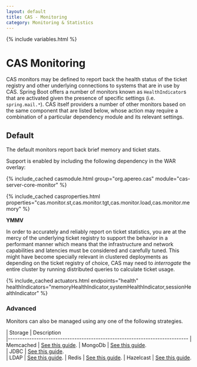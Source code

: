 ```yaml
---
layout: default
title: CAS - Monitoring
category: Monitoring & Statistics
---
```


{% include variables.html %}

# CAS Monitoring

CAS monitors may be defined to report back the health status of the ticket registry 
and other underlying connections to systems that are in use by CAS. Spring Boot 
offers a number of monitors known as `HealthIndicator`s that are activated given 
the presence of specific settings (i.e. `spring.mail.*`). CAS itself providers a 
number of other monitors based on the same component that are listed below, whose 
action may require a combination of a particular dependency module and its relevant settings.

## Default

The default monitors report back brief memory and ticket stats.

Support is enabled by including the following dependency in the WAR overlay:

{% include_cached casmodule.html group="org.apereo.cas" module="cas-server-core-monitor" %}

{% include_cached casproperties.html 
properties="cas.monitor.st,cas.monitor.tgt,cas.monitor.load,cas.monitor.memory" %}

<div class="alert alert-warning"><strong>YMMV</strong><p>In order to accurately and reliably 
report on ticket statistics, you are at the mercy of the underlying ticket registry to support 
the behavior in a performant manner which means that the infrastructure and network capabilities 
and latencies must be considered and carefully tuned. This might have become specially relevant 
in clustered deployments as depending on the ticket registry of choice, CAS may need 
to <i>interrogate</i> the entire cluster by running distributed queries to calculate ticket usage.</p></div>

{% include_cached actuators.html endpoints="health" healthIndicators="memoryHealthIndicator,systemHealthIndicator,sessionHealthIndicator" %}

### Advanced

Monitors can also be managed using any one of the following strategies.

| Storage        | Description                                         
|----------------------------------------------------------------------------
| Memcached      | [See this guide](Configuring-Monitoring-Memcached.html).
| MongoDb        | [See this guide](Configuring-Monitoring-MongoDb.html).  
| JDBC           | [See this guide](Configuring-Monitoring-JDBC.html).  
| LDAP           | [See this guide](Configuring-Monitoring-LDAP.html).
| Redis          | [See this guide](Configuring-Monitoring-Redis.html).
| Hazelcast      | [See this guide](Configuring-Monitoring-Hazelcast.html).